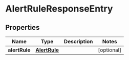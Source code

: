 # AlertRuleResponseEntry

## Properties
| Name          | Type                          | Description | Notes      |
| ------------- | ----------------------------- | ----------- | ---------- |
| **alertRule** | [**AlertRule**](AlertRule.md) |             | [optional] |
